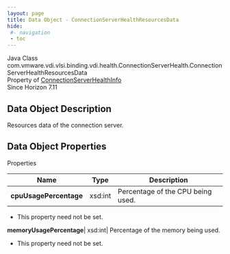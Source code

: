 ```yaml
---
layout: page
title: Data Object - ConnectionServerHealthResourcesData
hide:
 #- navigation
 - toc
---
```






Java Class
    com.vmware.vdi.vlsi.binding.vdi.health.ConnectionServerHealth.ConnectionServerHealthResourcesData  
Property of
     [ConnectionServerHealthInfo](vdi.health.ConnectionServerHealth.ConnectionServerHealthInfo.md#field_detail)  
Since 
    Horizon 7.11

## Data Object Description 

Resources data of the connection server. 

## Data Object Properties

Properties

Name |  Type |  Description   
---|---|---  
**cpuUsagePercentage**|  xsd:int|  Percentage of the CPU being used.   


 * This property need not be set.

  
**memoryUsagePercentage**|  xsd:int|  Percentage of the memory being used.   


 * This property need not be set.

  
  
  
   
  
  

